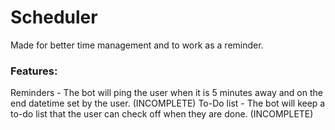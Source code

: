 # Scheduler
Made for better time management and to work as a reminder.

### Features:
Reminders - The bot will ping the user when it is 5 minutes away and on the end datetime set by the user. (INCOMPLETE)
To-Do list - The bot will keep a to-do list that the user can check off when they are done. (INCOMPLETE)